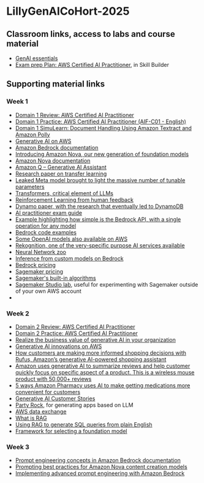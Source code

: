 # LillyGenAICoHort-2025


## Classroom links, access to labs and course material
- [GenAI essentials](https://us-east-1.student.classrooms.aws.training/class/ilt%23tBTURbADBXvHNFHCyc5dsh)
- [Exam prep Plan: AWS Certified AI Practitioner](https://skillbuilder.aws/learning-plan/3NRN71QZR2/exam-prep-plan-aws-certified-ai-practitioner-aifc01--english/FBV4STG94B), in Skill Builder

## Supporting material links

### Week 1
- [Domain 1 Review: AWS Certified AI Practitioner](https://skillbuilder.aws/learn/G74NXHMDQB/domain-1-review-aws-certified-ai-practitioner--aifc01--english/GMVR9CDHYQ?parentId=FBV4STG94B)
- [Domain 1 Practice: AWS Certified AI Practitioner (AIF-C01 - English)](https://skillbuilder.aws/learn/QKUJ18Y3WV/domain-1-practice-aws-certified-ai-practitioner--aifc01--english/EYXQVB2QQ3?parentId=FBV4STG94B)
- [Domain 1 SimuLearn: Document Handling Using Amazon Textract and Amazon Polly](https://skillbuilder.aws/learn/VBDT6PK8D9/aws-simulearn-document-handling-using-amazon-textract-and-amazon-polly/FUHG9M7PUT?parentId=FBV4STG94B)
- [Generative AI on AWS](https://aws.amazon.com/ai/generative-ai/)
- [Amazon Bedrock documentation](https://docs.aws.amazon.com/bedrock/latest/userguide/what-is-bedrock.html)
- [Introducing Amazon Nova, our new generation of foundation models](https://www.aboutamazon.com/news/aws/amazon-nova-artificial-intelligence-bedrock-aws)
- [Amazon Nova documentation](https://docs.aws.amazon.com/nova/latest/userguide/what-is-nova.html)
- [Amazon Q – Generative AI Assistant](https://aws.amazon.com/q/)
- [Research paper on transfer learning](https://arxiv.org/pdf/2209.04594)
- [Leaked Meta model brought to light the massive number of tunable parameters](https://www.theverge.com/2023/3/8/23629362/meta-ai-language-model-llama-leak-online-misuse)
- [Transformers, critical element of LLMs](https://aws.amazon.com/what-is/transformers-in-artificial-intelligence/)
- [Reinforcement Learning from human feedback](https://aws.amazon.com/what-is/reinforcement-learning-from-human-feedback/)
- [Dynamo paper, with the research that eventually led to DynamoDB](https://www.allthingsdistributed.com/files/amazon-dynamo-sosp2007.pdf)
- [AI practitioner exam guide](https://d1.awsstatic.com/onedam/marketing-channels/website/aws/en_US/certification/approved/pdfs/docs-ai-practitioner/AWS-Certified-AI-Practitioner_Exam-Guide.pdf)
- [Example highlighting how simple is the Bedrock API, with a single operation for any model](https://docs.aws.amazon.com/bedrock/latest/userguide/bedrock-runtime_example_bedrock-runtime_InvokeModel_TitanText_section.html)
- [Bedrock code examples](https://docs.aws.amazon.com/bedrock/latest/userguide/service_code_examples_bedrock-runtime.html)
- [Some OpenAI models also available on AWS](https://aws.amazon.com/blogs/aws/openai-open-weight-models-now-available-on-aws/)
- [Rekognition, one of the very-specific purpose AI services available](https://docs.aws.amazon.com/rekognition/latest/dg/API_Reference.html)
- [Neural Network zoo](https://www.asimovinstitute.org/neural-network-zoo/)
- [Inference from custom models on Bedrock](https://docs.aws.amazon.com/bedrock/latest/userguide/model-customization-use.html)
- [Bedrock pricing](https://aws.amazon.com/bedrock/pricing/)
- [Sagemaker pricing](https://aws.amazon.com/sagemaker/ai/pricing/)
- [Sagemaker's built-in algorithms](https://docs.aws.amazon.com/sagemaker/latest/dg/algos.html)
- [Sagemaker Studio lab](https://studiolab.sagemaker.aws/), useful for experimenting with Sagemaker outside of your own AWS account
- 

### Week 2
- [Domain 2 Review: AWS Certified AI Practitioner](https://skillbuilder.aws/learn/A5BTA8V17V/domain-2-review-aws-certified-ai-practitioner--aifc01--english/9Z2JWYRWSC?parentId=FBV4STG94B)
- [Domain 2 Practice: AWS Certified AI Practitioner](https://skillbuilder.aws/learn/DPEGPHRH8W/domain-2-practice-aws-certified-ai-practitioner--aifc01--english/DAJAHUXEXH?parentId=FBV4STG94B)
- [Realize the business value of generative AI in your organization](https://aws.amazon.com/ai/generative-ai/use-cases/)
- [Generative AI innovations on AWS](https://aws.amazon.com/ai/our-story/)
- [How customers are making more informed shopping decisions with Rufus, Amazon’s generative AI-powered shopping assistant](https://www.aboutamazon.com/news/retail/how-to-use-amazon-rufus)
- [Amazon uses generative AI to summarize reviews and help customer quickly focus on specific aspect of a product. This is a wireless mouse product with 50,000+ reviews](https://a.co/d/buKcWfi)
- [5 ways Amazon Pharmacy uses AI to make getting medications more convenient for customers](https://www.aboutamazon.com/news/retail/how-amazon-pharmacy-uses-generative-ai)
- [Generative AI Customer Stories](https://aws.amazon.com/ai/generative-ai/customers/)
- [Party Rock](https://partyrock.aws/), for generating apps based on LLM
- [AWS data exchange](https://aws.amazon.com/marketplace/search/results?category=d5a43d97-558f-4be7-8543-cce265fe6d9d&FULFILLMENT_OPTION_TYPE=DATA_EXCHANGE&filters=FULFILLMENT_OPTION_TYPE&ref_=adx_hp_hr_brw&trk=adx_hp_hr_brw)
- [What is RAG](https://aws.amazon.com/what-is/retrieval-augmented-generation/)
- [Using RAG to generate SQL queries from plain English](https://aws.amazon.com/blogs/machine-learning/build-your-gen-ai-based-text-to-sql-application-using-rag-powered-by-amazon-bedrock-claude-3-sonnet-and-amazon-titan-for-embedding/)
- [Framework for selecting a foundation model](https://aws.amazon.com/blogs/machine-learning/beyond-the-basics-a-comprehensive-foundation-model-selection-framework-for-generative-ai/)

### Week 3
- [Prompt engineering concepts in Amazon Bedrock documentation](https://docs.aws.amazon.com/bedrock/latest/userguide/prompt-engineering-guidelines.html)
- [Prompting best practices for Amazon Nova content creation models](https://docs.aws.amazon.com/nova/latest/userguide/prompting-creation.html)
- [Implementing advanced prompt engineering with Amazon Bedrock](https://aws.amazon.com/blogs/machine-learning/implementing-advanced-prompt-engineering-with-amazon-bedrock/)
